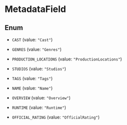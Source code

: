 

# MetadataField

## Enum


* `CAST` (value: `"Cast"`)

* `GENRES` (value: `"Genres"`)

* `PRODUCTION_LOCATIONS` (value: `"ProductionLocations"`)

* `STUDIOS` (value: `"Studios"`)

* `TAGS` (value: `"Tags"`)

* `NAME` (value: `"Name"`)

* `OVERVIEW` (value: `"Overview"`)

* `RUNTIME` (value: `"Runtime"`)

* `OFFICIAL_RATING` (value: `"OfficialRating"`)



